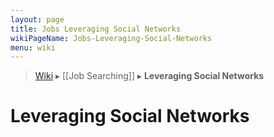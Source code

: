 ```yaml
---
layout: page
title: Jobs Leveraging Social Networks
wikiPageName: Jobs-Leveraging-Social-Networks
menu: wiki
---
```


> [Wiki](Home) ▸ [[Job Searching]] ▸ **Leveraging Social Networks**

# Leveraging Social Networks
